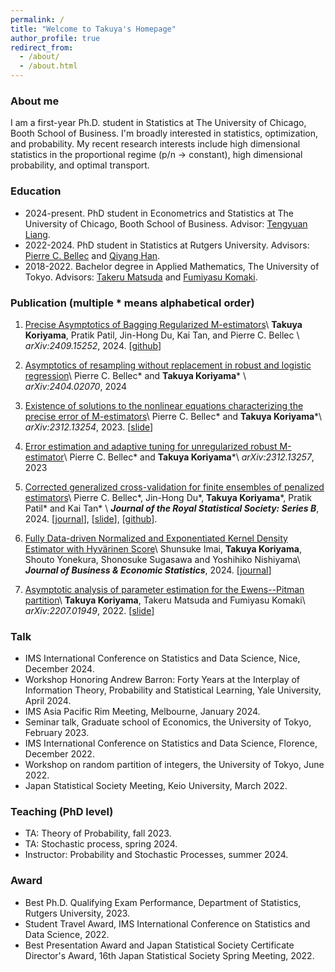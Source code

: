 ```yaml
---
permalink: /
title: "Welcome to Takuya's Homepage"
author_profile: true
redirect_from: 
  - /about/
  - /about.html
---
```


### About me
I am a first-year Ph.D. student in Statistics at The University of Chicago, Booth School of Business. I'm broadly interested in statistics, optimization, and probability. My recent research interests include high dimensional statistics in the proportional regime (p/n -> constant), high dimensional probability, and optimal transport. 

### Education 
* 2024-present. PhD student in Econometrics and Statistics at The University of Chicago, Booth School of Business. Advisor: [Tengyuan Liang](https://tyliang.github.io/Tengyuan.Liang/). 
* 2022-2024. PhD student in Statistics at Rutgers University. 
Advisors: [Pierre C. Bellec](https://statweb.rutgers.edu/PCB71/) and [Qiyang Han](https://statweb.rutgers.edu/qh85/).
* 2018-2022. Bachelor degree in Applied Mathematics, The University of Tokyo. 
Advisors: [Takeru Matsuda](http://www.stat.t.u-tokyo.ac.jp/~t-matsuda/) and [Fumiyasu Komaki](http://www.stat.t.u-tokyo.ac.jp/~komaki/index-e.html). 


### Publication (multiple \* means alphabetical order)
1. [Precise Asymptotics of Bagging Regularized M-estimators](https://arxiv.org/abs/2409.15252)\\
__Takuya Koriyama__, Pratik Patil, Jin-Hong Du, Kai Tan, and Pierre C. Bellec \\
*arXiv:2409.15252*, 2024. [[github](https://github.com/jaydu1/subagging-asymptotics)]

1. [Asymptotics of resampling without replacement in robust and logistic regression](https://arxiv.org/abs/2404.02070)\\
Pierre C. Bellec\* and __Takuya Koriyama__\* \\
*arXiv:2404.02070*, 2024

1. [Existence of solutions to the nonlinear equations characterizing the precise error of M-estimators](https://arxiv.org/abs/2312.13254)\\
Pierre C. Bellec\* and __Takuya Koriyama__\*\\
*arXiv:2312.13254*, 2023. [[slide](../files/nonlinear_system_slide.pdf)]

1. [Error estimation and adaptive tuning for unregularized robust M-estimator](https://arxiv.org/abs/2312.13257)\\
Pierre C. Bellec\* and __Takuya Koriyama__\*\\
*arXiv:2312.13257*, 2023

1. [Corrected generalized cross-validation for finite ensembles of penalized estimators](https://arxiv.org/abs/2310.01374)\\
Pierre C. Bellec\*, Jin-Hong Du\*, __Takuya Koriyama__\*, Pratik Patil\* and Kai Tan\* \\
__*Journal of the Royal Statistical Society: Series B*__, 2024. [[journal](https://doi.org/10.1093/jrsssb/qkae092)], [[slide](../files/slide_cgcv.pdf)], [[github](https://github.com/kaitan365/CorrectedGCV)].

1. [Fully Data-driven Normalized and Exponentiated Kernel Density Estimator with Hyvärinen Score](https://arxiv.org/abs/2212.00984)\\
Shunsuke Imai, __Takuya Koriyama__, Shouto Yonekura, Shonosuke Sugasawa and Yoshihiko Nishiyama\\
__*Journal of Business & Economic Statistics*__, 2024. [[journal](https://www.tandfonline.com/doi/full/10.1080/07350015.2024.2326149?casa_token=_YOXJFqGXa0AAAAA%3AZCueJ9QbEp0N1Yvh8Bm0ieEefDcQECfZyzYWfPd2KTI_yxy9l7rt0cja6c5I4cyVJuAT7q2sfTzo)]

1. [Asymptotic analysis of parameter estimation for the Ewens--Pitman partition](https://arxiv.org/abs/2207.01949)\\
__Takuya Koriyama__, Takeru Matsuda and Fumiyasu Komaki\\
*arXiv:2207.01949*, 2022. [[slide](../files/slide_ep.pdf)]

### Talk
* IMS International Conference on Statistics and Data Science, Nice, December 2024. 
* Workshop Honoring Andrew Barron: Forty Years at the Interplay of Information Theory, Probability and Statistical Learning, Yale University, April 2024. 
* IMS Asia Pacific Rim Meeting, Melbourne, January 2024. 
* Seminar talk, Graduate school of Economics, the University of Tokyo, February 2023. 
* IMS International Conference on Statistics and Data Science, Florence, December 2022.
* Workshop on random partition of integers, the University of Tokyo, June 2022.
* Japan Statistical Society Meeting, Keio University, March 2022.


### Teaching (PhD level)
* TA: Theory of Probability, fall 2023. 
* TA: Stochastic process, spring 2024.
* Instructor: Probability and Stochastic Processes, summer 2024. 

### Award
* Best Ph.D. Qualifying Exam Performance, Department of Statistics, Rutgers University, 2023.
* Student Travel Award, IMS International Conference on Statistics and Data Science, 2022.
* Best Presentation Award and Japan Statistical Society Certificate Director's Award, 16th Japan Statistical Society Spring Meeting, 2022. 

<!-- ### Misc 
I received my bachelor's degree in applied mathematics from UTokyo. During the undergraduate study I was also working at RIKEN CBS as a student reseacher where I was working on combinatorial stochastic processes. After that, I moved to Rutgers Stat as a PhD student and spend two years. At Rutgers I was working on high dim stat with professor Pierre C Bellec.  -->
